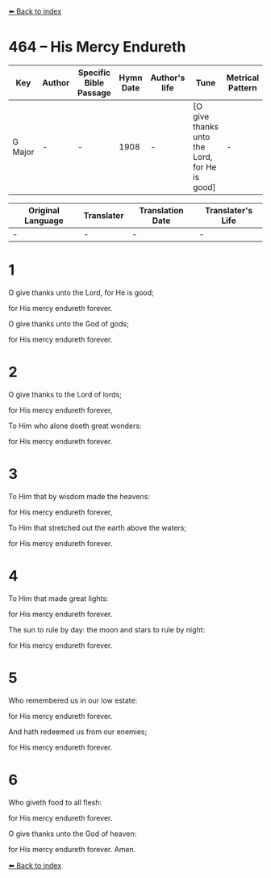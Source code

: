 [⬅️ Back to index](../README.md)

# 464 – His Mercy Endureth

Key | Author   | Specific Bible Passage     |Hymn Date |Author's life |Tune |Metrical Pattern   |Composer/Source
-- | --------- | ---------------------------|----------|--------------|-----|-------------------|-------------  
G Major |- |- |1908 |- |[O give thanks unto the Lord, for He is good] |- |Wm. B. Bradbury

Original Language | Translater | Translation Date   | Translater's Life  
----------------- | --------- | --------------------|-------------     
\- |- |- |-




# 1

O give thanks unto the Lord, for He is good;

for His mercy endureth forever.

O give thanks unto the God of gods;

for His mercy endureth forever.  



# 2

O give thanks to the Lord of lords;

for His mercy endureth forever,

To Him who alone doeth great wonders:

for His mercy endureth forever.



# 3

To Him that by wisdom made the heavens:

for His mercy endureth forever,

To Him that stretched out the earth above the waters;

for His mercy endureth forever.



# 4

To Him that made great lights:

for His mercy endureth forever. 

The sun to rule by day: the moon and stars to rule by night:

for His mercy endureth forever. 



# 5

Who remembered us in our low estate:

for His mercy endureth forever. 

And hath redeemed us from our enemies;

for His mercy endureth forever. 



# 6

Who giveth food to all flesh:

for His mercy endureth forever. 

O give thanks unto the God of heaven:

for His mercy endureth forever. Amen.

[⬅️ Back to index](../README.md)
